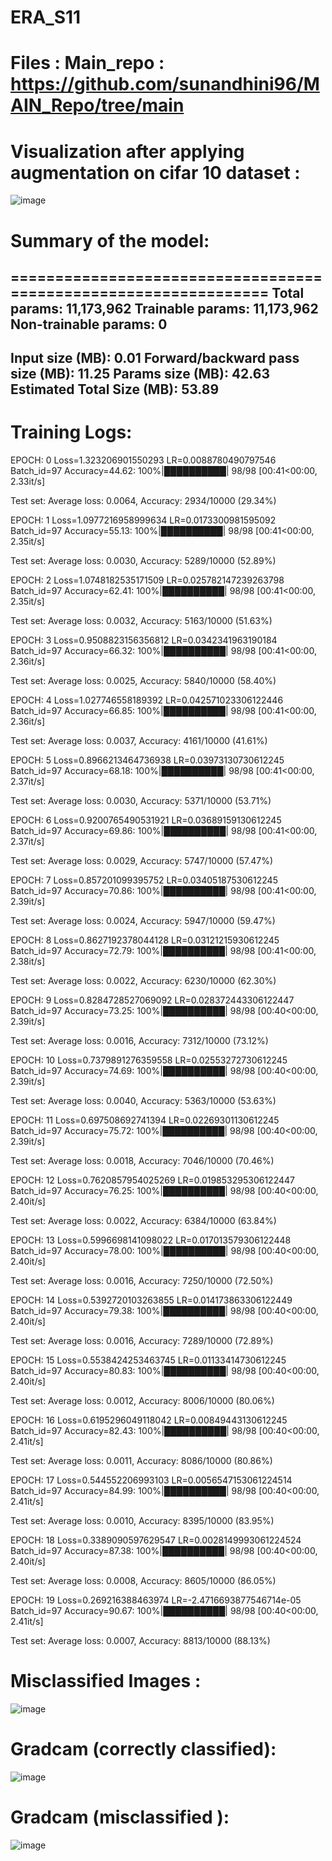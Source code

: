 # ERA_S11

# Files : Main_repo : https://github.com/sunandhini96/MAIN_Repo/tree/main

# Visualization after applying augmentation on cifar 10 dataset : 

![image](https://github.com/sunandhini96/ERA_S11/assets/63030539/3e0c672a-204d-410a-8142-648cff70b1c9)

# Summary of the model: 


================================================================
Total params: 11,173,962
Trainable params: 11,173,962
Non-trainable params: 0
----------------------------------------------------------------
Input size (MB): 0.01
Forward/backward pass size (MB): 11.25
Params size (MB): 42.63
Estimated Total Size (MB): 53.89
----------------------------------------------------------------

# Training Logs:

EPOCH: 0
Loss=1.323206901550293 LR=0.0088780490797546 Batch_id=97 Accuracy=44.62: 100%|██████████| 98/98 [00:41<00:00,  2.33it/s]

Test set: Average loss: 0.0064, Accuracy: 2934/10000 (29.34%)

EPOCH: 1
Loss=1.0977216958999634 LR=0.0173300981595092 Batch_id=97 Accuracy=55.13: 100%|██████████| 98/98 [00:41<00:00,  2.35it/s]

Test set: Average loss: 0.0030, Accuracy: 5289/10000 (52.89%)

EPOCH: 2
Loss=1.0748182535171509 LR=0.025782147239263798 Batch_id=97 Accuracy=62.41: 100%|██████████| 98/98 [00:41<00:00,  2.35it/s]

Test set: Average loss: 0.0032, Accuracy: 5163/10000 (51.63%)

EPOCH: 3
Loss=0.9508823156356812 LR=0.0342341963190184 Batch_id=97 Accuracy=66.32: 100%|██████████| 98/98 [00:41<00:00,  2.36it/s]

Test set: Average loss: 0.0025, Accuracy: 5840/10000 (58.40%)

EPOCH: 4
Loss=1.027746558189392 LR=0.042571023306122446 Batch_id=97 Accuracy=66.85: 100%|██████████| 98/98 [00:41<00:00,  2.36it/s]

Test set: Average loss: 0.0037, Accuracy: 4161/10000 (41.61%)

EPOCH: 5
Loss=0.8966213464736938 LR=0.03973130730612245 Batch_id=97 Accuracy=68.18: 100%|██████████| 98/98 [00:41<00:00,  2.37it/s]

Test set: Average loss: 0.0030, Accuracy: 5371/10000 (53.71%)

EPOCH: 6
Loss=0.9200765490531921 LR=0.03689159130612245 Batch_id=97 Accuracy=69.86: 100%|██████████| 98/98 [00:41<00:00,  2.37it/s]

Test set: Average loss: 0.0029, Accuracy: 5747/10000 (57.47%)

EPOCH: 7
Loss=0.857201099395752 LR=0.03405187530612245 Batch_id=97 Accuracy=70.86: 100%|██████████| 98/98 [00:41<00:00,  2.39it/s]

Test set: Average loss: 0.0024, Accuracy: 5947/10000 (59.47%)

EPOCH: 8
Loss=0.8627192378044128 LR=0.03121215930612245 Batch_id=97 Accuracy=72.79: 100%|██████████| 98/98 [00:41<00:00,  2.38it/s]

Test set: Average loss: 0.0022, Accuracy: 6230/10000 (62.30%)

EPOCH: 9
Loss=0.8284728527069092 LR=0.028372443306122447 Batch_id=97 Accuracy=73.25: 100%|██████████| 98/98 [00:40<00:00,  2.39it/s]

Test set: Average loss: 0.0016, Accuracy: 7312/10000 (73.12%)

EPOCH: 10
Loss=0.7379891276359558 LR=0.02553272730612245 Batch_id=97 Accuracy=74.69: 100%|██████████| 98/98 [00:40<00:00,  2.39it/s]

Test set: Average loss: 0.0040, Accuracy: 5363/10000 (53.63%)

EPOCH: 11
Loss=0.697508692741394 LR=0.02269301130612245 Batch_id=97 Accuracy=75.72: 100%|██████████| 98/98 [00:40<00:00,  2.39it/s]

Test set: Average loss: 0.0018, Accuracy: 7046/10000 (70.46%)

EPOCH: 12
Loss=0.7620857954025269 LR=0.019853295306122447 Batch_id=97 Accuracy=76.25: 100%|██████████| 98/98 [00:40<00:00,  2.40it/s]

Test set: Average loss: 0.0022, Accuracy: 6384/10000 (63.84%)

EPOCH: 13
Loss=0.5996698141098022 LR=0.017013579306122448 Batch_id=97 Accuracy=78.00: 100%|██████████| 98/98 [00:40<00:00,  2.40it/s]

Test set: Average loss: 0.0016, Accuracy: 7250/10000 (72.50%)

EPOCH: 14
Loss=0.5392720103263855 LR=0.014173863306122449 Batch_id=97 Accuracy=79.38: 100%|██████████| 98/98 [00:40<00:00,  2.40it/s]

Test set: Average loss: 0.0016, Accuracy: 7289/10000 (72.89%)

EPOCH: 15
Loss=0.5538424253463745 LR=0.01133414730612245 Batch_id=97 Accuracy=80.83: 100%|██████████| 98/98 [00:40<00:00,  2.40it/s]

Test set: Average loss: 0.0012, Accuracy: 8006/10000 (80.06%)

EPOCH: 16
Loss=0.6195296049118042 LR=0.00849443130612245 Batch_id=97 Accuracy=82.43: 100%|██████████| 98/98 [00:40<00:00,  2.41it/s]

Test set: Average loss: 0.0011, Accuracy: 8086/10000 (80.86%)

EPOCH: 17
Loss=0.544552206993103 LR=0.0056547153061224514 Batch_id=97 Accuracy=84.99: 100%|██████████| 98/98 [00:40<00:00,  2.41it/s]

Test set: Average loss: 0.0010, Accuracy: 8395/10000 (83.95%)

EPOCH: 18
Loss=0.3389090597629547 LR=0.0028149993061224524 Batch_id=97 Accuracy=87.38: 100%|██████████| 98/98 [00:40<00:00,  2.40it/s]

Test set: Average loss: 0.0008, Accuracy: 8605/10000 (86.05%)

EPOCH: 19
Loss=0.269216388463974 LR=-2.4716693877546714e-05 Batch_id=97 Accuracy=90.67: 100%|██████████| 98/98 [00:40<00:00,  2.41it/s]

Test set: Average loss: 0.0007, Accuracy: 8813/10000 (88.13%)

# Misclassified Images : 

![image](https://github.com/sunandhini96/ERA_S11/assets/63030539/45311320-29c9-405b-92dd-68c5658aff4f)

# Gradcam (correctly classified):

![image](https://github.com/sunandhini96/ERA_S11/assets/63030539/e3d638de-fad6-47a2-b30b-b00f2752795c)

# Gradcam (misclassified ):

![image](https://github.com/sunandhini96/ERA_S11/assets/63030539/64ef09e8-4274-4476-bbb3-27b6c8551817)






